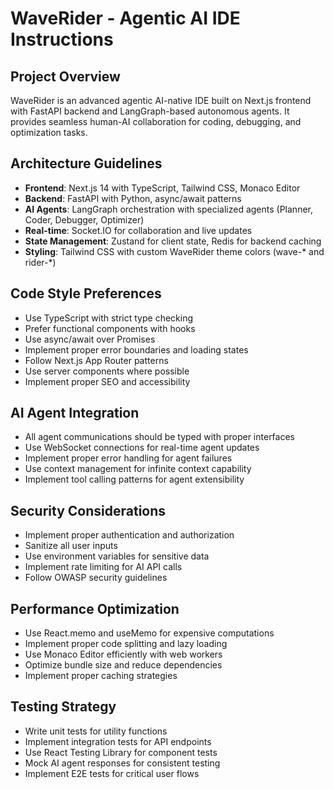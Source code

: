 <!-- Use this file to provide workspace-specific custom instructions to Copilot. For more details, visit https://code.visualstudio.com/docs/copilot/copilot-customization#_use-a-githubcopilotinstructionsmd-file -->

# WaveRider - Agentic AI IDE Instructions

## Project Overview
WaveRider is an advanced agentic AI-native IDE built on Next.js frontend with FastAPI backend and LangGraph-based autonomous agents. It provides seamless human-AI collaboration for coding, debugging, and optimization tasks.

## Architecture Guidelines
- **Frontend**: Next.js 14 with TypeScript, Tailwind CSS, Monaco Editor
- **Backend**: FastAPI with Python, async/await patterns
- **AI Agents**: LangGraph orchestration with specialized agents (Planner, Coder, Debugger, Optimizer)
- **Real-time**: Socket.IO for collaboration and live updates
- **State Management**: Zustand for client state, Redis for backend caching
- **Styling**: Tailwind CSS with custom WaveRider theme colors (wave-* and rider-*)

## Code Style Preferences
- Use TypeScript with strict type checking
- Prefer functional components with hooks
- Use async/await over Promises
- Implement proper error boundaries and loading states
- Follow Next.js App Router patterns
- Use server components where possible
- Implement proper SEO and accessibility

## AI Agent Integration
- All agent communications should be typed with proper interfaces
- Use WebSocket connections for real-time agent updates
- Implement proper error handling for agent failures
- Use context management for infinite context capability
- Implement tool calling patterns for agent extensibility

## Security Considerations
- Implement proper authentication and authorization
- Sanitize all user inputs
- Use environment variables for sensitive data
- Implement rate limiting for AI API calls
- Follow OWASP security guidelines

## Performance Optimization
- Use React.memo and useMemo for expensive computations
- Implement proper code splitting and lazy loading
- Use Monaco Editor efficiently with web workers
- Optimize bundle size and reduce dependencies
- Implement proper caching strategies

## Testing Strategy
- Write unit tests for utility functions
- Implement integration tests for API endpoints
- Use React Testing Library for component tests
- Mock AI agent responses for consistent testing
- Implement E2E tests for critical user flows

